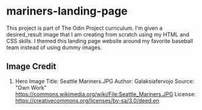 # mariners-landing-page
This project is part of The Odin Project curriculum. I'm given a desired_result image that I am creating from scratch using my HTML and CSS skills. I themed this landing page website around my favorite baseball team instead of using dummy images.

## Image Credit

1. Hero Image
Title: Seattle Mariners.JPG
Author: Galaksiafervojo
Source: "Own Work" https://commons.wikimedia.org/wiki/File:Seattle_Mariners.JPG
License: https://creativecommons.org/licenses/by-sa/3.0/deed.en
